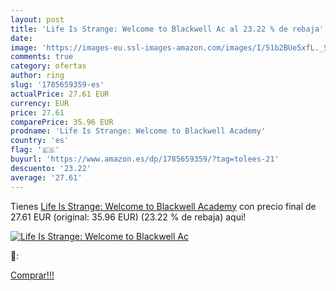 ```yaml
---
layout: post
title: 'Life Is Strange: Welcome to Blackwell Ac al 23.22 % de rebaja'
date: 
image: 'https://images-eu.ssl-images-amazon.com/images/I/51b2BUe5xfL._SL200_.jpg'
comments: true
category: ofertas
author: ring
slug: '1785659359-es'
actualPrice: 27.61 EUR
currency: EUR
price: 27.61
comparePrice: 35.96 EUR
prodname: 'Life Is Strange: Welcome to Blackwell Academy'
country: 'es'
flag: '🇪🇸'
buyurl: 'https://www.amazon.es/dp/1785659359/?tag=tolees-21'
descuento: '23.22'
average: '27.61'
---
```


Tienes [Life Is Strange: Welcome to Blackwell Academy](https://www.amazon.es/dp/1785659359/?tag=tolees-21) con precio final de  27.61 EUR (original: 35.96 EUR) (23.22 %  de rebaja) aqui!

[![Life Is Strange: Welcome to Blackwell Ac](https://images-eu.ssl-images-amazon.com/images/I/51b2BUe5xfL._SL200_.jpg)](https://www.amazon.es/dp/1785659359/?tag=tolees-21)

🔎:


[Comprar!!!](https://www.amazon.es/dp/1785659359/?tag=tolees-21)

